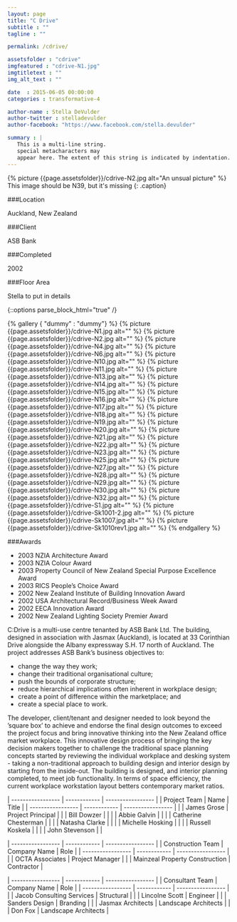 ```yaml
---
layout: page
title: "C Drive"
subtitle : "" 
tagline : ""

permalink: /cdrive/

assetsfolder : "cdrive"
imgfeatured : "cdrive-N1.jpg"
imgtitletext : ""
img_alt_text : ""

date  : 2015-06-05 00:00:00
categories : transformative-4

author-name : Stella DeVulder
author-twitter : stelladevulder
author-facebook: "https://www.facebook.com/stella.devulder"

summary : |
   This is a multi-line string.
   special metacharacters may
   appear here. The extent of this string is indicated by indentation.
---
```


{% picture {{page.assetsfolder}}/cdrive-N2.jpg alt="An unsual picture" %}
This image should be N39, but it's missing
{: .caption}

<div class="project-details">
###Location

Auckland, New Zealand

###Client

ASB Bank

###Completed

2002

###Floor Area

Stella to put in details

</div>
{::options parse_block_html="true" /}

{% gallery { "dummy" : "dummy"} %}
  {% picture {{page.assetsfolder}}/cdrive-N1.jpg alt="" %}
  {% picture {{page.assetsfolder}}/cdrive-N2.jpg alt="" %}
  {% picture {{page.assetsfolder}}/cdrive-N4.jpg alt="" %}
  {% picture {{page.assetsfolder}}/cdrive-N6.jpg alt="" %}
  {% picture {{page.assetsfolder}}/cdrive-N10.jpg alt="" %}
  {% picture {{page.assetsfolder}}/cdrive-N11.jpg alt="" %}
  {% picture {{page.assetsfolder}}/cdrive-N13.jpg alt="" %}
  {% picture {{page.assetsfolder}}/cdrive-N14.jpg alt="" %}
  {% picture {{page.assetsfolder}}/cdrive-N15.jpg alt="" %}
  {% picture {{page.assetsfolder}}/cdrive-N16.jpg alt="" %}
  {% picture {{page.assetsfolder}}/cdrive-N17.jpg alt="" %}
  {% picture {{page.assetsfolder}}/cdrive-N18.jpg alt="" %}
  {% picture {{page.assetsfolder}}/cdrive-N19.jpg alt="" %}
  {% picture {{page.assetsfolder}}/cdrive-N20.jpg alt="" %}
  {% picture {{page.assetsfolder}}/cdrive-N21.jpg alt="" %}
  {% picture {{page.assetsfolder}}/cdrive-N22.jpg alt="" %}
  {% picture {{page.assetsfolder}}/cdrive-N23.jpg alt="" %}
  {% picture {{page.assetsfolder}}/cdrive-N25.jpg alt="" %}
  {% picture {{page.assetsfolder}}/cdrive-N27.jpg alt="" %}
  {% picture {{page.assetsfolder}}/cdrive-N28.jpg alt="" %}
  {% picture {{page.assetsfolder}}/cdrive-N29.jpg alt="" %}
  {% picture {{page.assetsfolder}}/cdrive-N30.jpg alt="" %}
  {% picture {{page.assetsfolder}}/cdrive-N32.jpg alt="" %}
  {% picture {{page.assetsfolder}}/cdrive-S1.jpg alt="" %}
  {% picture {{page.assetsfolder}}/cdrive-Sk1001-2.jpg alt="" %}
  {% picture {{page.assetsfolder}}/cdrive-Sk1007.jpg alt="" %}
  {% picture {{page.assetsfolder}}/cdrive-Sk1010rev1.jpg alt="" %}
{% endgallery %}

###Awards
 * 2003 NZIA Architecture Award
 * 2003 NZIA Colour Award
 * 2003 Property Council of New Zealand Special Purpose Excellence Award
 * 2003 RICS People’s Choice Award
 * 2002 New Zealand Institute of Building Innovation Award
 * 2002 USA Architectural Record/Business Week Award
 * 2002 EECA Innovation Award
 * 2002 New Zealand Lighting Society Premier Award

C:Drive is a multi-use centre tenanted by ASB Bank Ltd. The building, designed in association with Jasmax (Auckland), is located at 33 Corinthian Drive alongside the Albany expressway S.H. 17 north of Auckland. The project addresses ASB Bank’s business objectives to:
* change the way they work;
* change their traditional organisational culture;
* push the bounds of corporate structure;
* reduce hierarchical implications often inherent in workplace design;
* create a point of difference within the marketplace; and
* create a special place to work.

The developer, client/tenant and designer needed to look beyond the ’square box’ to achieve and endorse the final design outcomes to exceed the project focus and bring innovative thinking into the New Zealand office market workplace.
This innovative design process of bringing the key decision makers together to challenge the traditional space planning concepts started by reviewing the individual workplace and desking system - taking a non-traditional approach to building design and interior design by starting from the inside-out. The building is designed, and interior planning completed, to meet job functionality. In terms of space efficiency, the current workplace workstation layout betters contemporary market ratios.


| ----------------- | ------------         | -----------------  |
| Project Team      | Name                 | Title              |
| ----------------- | ------------         | -----------------  |
|                   | James Grose          | Project Principal  |
|                   | Bill Dowzer          |                    |
|                   | Abbie Galvin         |                    |
|                   | Catherine Chesterman |                    |
|                   | Natasha Clarke       |                    |
|                   | Michelle Hosking     |                    |
|                   | Russell Koskela      |                    |
|                   | John Stevenson       |                    |

| ----------------- | ------------                   | -----------------    |
| Construction Team | Company Name                   | Role                 |
| ----------------- | ------------                   | -----------------    |
|                   | OCTA Associates                | Project Manager      |
|                   | Mainzeal Property Construction | Contractor           |


| ----------------- | ------------              | -----------------    |
| Consultant Team   | Company Name              | Role                 |
| ----------------- | ------------              | -----------------    |
|                   | Jacob Consulting Services | Structural           |
|                   | Lincolne Scott            | Engineer             |
|                   | Sanders Design            | Branding             |
|                   | Jasmax Architects         | Landscape Architects |
|                   | Don Fox                   | Landscape Architects |
